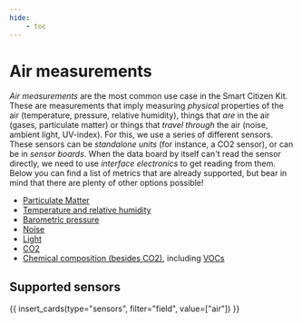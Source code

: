 ```yaml
---
hide:
    - toc
---
```


# Air measurements

*Air measurements* are the most common use case in the Smart Citizen Kit. These are measurements that imply measuring _physical_ properties of the air (temperature, pressure, relative humidity), things that _are_ in the air (gases, particulate matter) or things that _travel through_ the air (noise, ambient light, UV-index). For this, we use a series of different sensors. These sensors can be _standalone units_ (for instance, a CO2 sensor), or can be in _sensor boards_. When the data board by itself can't read the sensor directly, we need to use _interface electronics_ to get reading from them. Below you can find a list of metrics that are already supported, but bear in mind that there are plenty of other options possible!

- [Particulate Matter](pm/index.md)
- [Temperature and relative humidity](temperature_rel_humidity/index.md)
- [Barometric pressure](pressure/index.md)
- [Noise](noise/index.md)
- [Light](light/index.md)
- [CO2](co2/index.md)
- [Chemical composition (besides CO2)](chemical/index.md), including [VOCs](chemical/index#vocs)

## Supported sensors

{{ insert_cards(type="sensors", filter="field", value=["air"]) }}